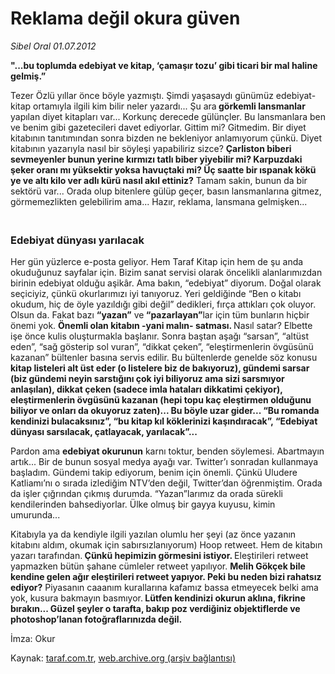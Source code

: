 # Reklama değil okura güven

*Sibel Oral 01.07.2012*

<div class="yazi"><p><strong>"...bu toplumda edebiyat ve kitap, ‘çamaşır tozu’ gibi ticari bir mal haline gelmiş.”</strong></p>
<p>Tezer Özlü yıllar önce böyle yazmıştı. Şimdi yaşasaydı günümüz edebiyat- kitap ortamıyla ilgili kim bilir neler yazardı... Şu ara<strong> görkemli lansmanlar</strong> yapılan diyet kitapları var... Korkunç derecede gülünçler. Bu lansmanlara ben ve benim gibi gazetecileri davet ediyorlar. Gittim mi? Gitmedim. Bir diyet kitabının tanıtımından sonra bizden ne bekleniyor anlamıyorum çünkü. Diyet kitabının yazarıyla nasıl bir söyleşi yapabiliriz sizce? <strong>Çarliston biberi sevmeyenler bunun yerine kırmızı tatlı biber yiyebilir mi? Karpuzdaki şeker oranı mı yüksektir yoksa havuçtaki mi? Üç saatte bir ıspanak kökü ye ve altı kilo ver adlı kürü nasıl akıl ettiniz?</strong> Tamam sakin, bunun da bir sektörü var... Orada olup bitenlere gülüp geçer, basın lansmanlarına gitmez, görmemezlikten gelebilirim ama... Hazır, reklama, lansmana gelmişken...</p>
<h3><br/>Edebiyat dünyası yarılacak</h3>
<p>Her gün yüzlerce e-posta geliyor. Hem Taraf Kitap için hem de şu anda okuduğunuz sayfalar için. Bizim sanat servisi olarak öncelikli alanlarımızdan birinin edebiyat olduğu aşikâr. Ama bakın, “edebiyat” diyorum. Doğal olarak seçiciyiz, çünkü okurlarımızı iyi tanıyoruz. Yeri geldiğinde “Ben o kitabı okudum, hiç de öyle yazıldığı gibi değil” dedikleri, fırça attıkları çok oluyor. Olsun da. Fakat bazı <strong>“yazan”</strong> ve<strong> “pazarlayan”</strong>lar için tüm bunların hiçbir önemi yok. <strong>Önemli olan kitabın -yani malın- satması. </strong>Nasıl satar? Elbette işe önce kulis oluşturmakla başlanır. Sonra baştan aşağı “sarsan”, “altüst eden”, “sağ gösterip sol vuran”, “dikkat çeken”, “eleştirmenlerin övgüsünü kazanan” bültenler basına servis edilir. Bu bültenlerde genelde söz konusu <strong>kitap listeleri alt üst eder (o listelere biz de bakıyoruz), gündemi sarsar (biz gündemi neyin sarstığını çok iyi biliyoruz ama sizi sarsmıyor anlaşılan), dikkat çeken (sadece imla hataları dikkatimi çekiyor), eleştirmenlerin övgüsünü kazanan (hepi topu kaç eleştirmen olduğunu biliyor ve onları da okuyoruz zaten)... Bu böyle uzar gider... “Bu romanda kendinizi bulacaksınız”, “bu kitap kıl köklerinizi kaşındıracak”, “Edebiyat dünyası sarsılacak, çatlayacak, yarılacak”...</strong></p>
<p>Pardon ama <strong>edebiyat okurunun</strong> karnı toktur, benden söylemesi. Abartmayın artık... Bir de bunun sosyal medya ayağı var. Twitter’ı sonradan kullanmaya başladım. Gündemi takip ediyorum, benim için önemli. Çünkü Uludere Katliamı’nı o sırada izlediğim NTV’den değil, Twitter’dan öğrenmiştim. Orada da işler çığrından çıkmış durumda. “Yazan”larımız da orada sürekli kendilerinden bahsediyorlar. Ülke olmuş bir gayya kuyusu, kimin umurunda...</p>
<p>Kitabıyla ya da kendiyle ilgili yazılan olumlu her şeyi (az önce yazanın kitabını aldım, okumak için sabırsızlanıyorum) Hoop retweet. Hem de kitabın yazarı tarafından.<strong> Çünkü hepimizin görmesini istiyor. </strong>Eleştirileri retweet yapmazken bütün şahane cümleler retweet yapılıyor. <strong>Melih Gökçek bile kendine gelen ağır eleştirileri retweet yapıyor. Peki bu neden bizi rahatsız ediyor?</strong> Piyasanın caaanım kurallarına kafamız bassa etmeyecek belki ama yok, kusura bakmayın basmıyor.<strong> Lütfen kendinizi okurun aklına, fikrine bırakın... Güzel şeyler o tarafta, bakıp poz verdiğiniz objektiflerde ve photoshop’lanan fotoğraflarınızda değil.</strong></p>
<p>İmza: Okur</p>
</div>

Kaynak: [taraf.com.tr](http://www.taraf.com.tr/sibel-oral/makale-reklama-degil-okura-guven.htm), [web.archive.org (arşiv bağlantısı)](http://web.archive.org/web/20131107100637/http://www.taraf.com.tr/sibel-oral/makale-reklama-degil-okura-guven.htm)
